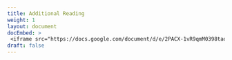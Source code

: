 ```yaml
---
title: Additional Reading
weight: 1
layout: document
docEmbed: >
 <iframe src="https://docs.google.com/document/d/e/2PACX-1vR9qmM0398taoCnu9KJPGGg_vT4ljvakipGt9B31PyEl1MXHthLnBYAKuctnBXAzSD6-l-gAjUvSE1C/pub?embedded=true"  width="100%" height="1200px"></iframe>
draft: false
---
```

